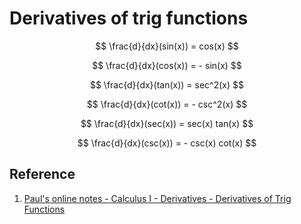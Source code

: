# Derivatives of trig functions

$$
\frac{d}{dx}(sin(x)) = cos(x)
$$

$$
\frac{d}{dx}(cos(x)) = - sin(x)
$$

$$
\frac{d}{dx}(tan(x)) = sec^2(x)
$$

$$
\frac{d}{dx}(cot(x)) = - csc^2(x)
$$

$$
\frac{d}{dx}(sec(x)) = sec(x) tan(x)
$$

$$
\frac{d}{dx}(csc(x)) = - csc(x) cot(x)
$$

## Reference

1. [Paul's online notes - Calculus I - Derivatives - Derivatives of Trig Functions](https://tutorial.math.lamar.edu/Classes/CalcI/DiffTrigFcns.aspx)